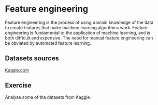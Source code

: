 # Feature engineering
Feature engineering is the process of using domain knowledge of the data to create features that make machine learning algorithms work. Feature engineering is fundamental to the application of machine learning, and is both difficult and expensive. The need for manual feature engineering can be obviated by automated feature learning.

## Datasets sources
<a href="https://www.kaggle.com/datasets">Kaggle.com</a>

## Exercise
Analyse some of the datasets from Kaggle.
